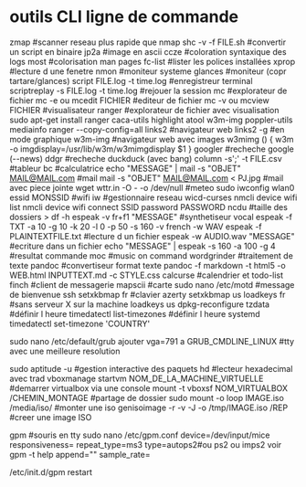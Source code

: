 # outils CLI ligne de commande

zmap                                             #scanner reseau plus rapide que nmap
shc -v -f FILE.sh                                #convertir un script en binaire
jp2a                                             #image en ascii
ccze                                             #coloration syntaxique des logs
most                                             #colorisation man pages
fc-list                                          #lister les polices installées
xprop                                            #lecture d une fenetre
nmon                                             #moniteur systeme
glances                                          #moniteur (copr tartare/glances)
script  FILE.log -t time.log                     #enregistreur terminal
scriptreplay -s FILE.log -t time.log             #rejouer la session
mc                                               #explorateur de fichier
mc -e ou mcedit FICHIER                          #editeur de fichier
mc -v ou mcview FICHIER                          #visualisateur
ranger                                           #explorateur de fichier avec visualisation
sudo apt-get install ranger caca-utils highlight atool w3m-img poppler-utils mediainfo
ranger --copy-config=all
links2                                           #navigateur web
links2 -g                                        #en mode graphique
w3m-img                                          #navigateur web avec images
w3mimg () {
        w3m -o imgdisplay=/usr/lib/w3m/w3mimgdisplay $1
}
googler                                          #recheche google (--news)
ddgr                                             #recheche duckduck (avec bang)
column -s';' -t FILE.csv                         #tableur
bc                                               #calculatrice
echo "MESSAGE" | mail -s "OBJET" MAIL@MAIL.com   #mail
mail -s "OBJET" MAIL@MAIL.com < PJ.jpg           #mail avec piece jointe
wget wttr.in -O - -o /dev/null                   #meteo
sudo iwconfig wlan0 essid MONSSID                #wifi
iw                                               #gestionnaire reseau
wicd-curses
nmcli device wifi list
nmcli device wifi connect SSID password PASSWORD
ncdu                                             #taille des dossiers > df -h
espeak -v fr+f1 "MESSAGE"                        #synthetiseur vocal
espeak -f TXT -a 10 -g 10 -k 20 -l 0 -p 50 -s 160 -v french -w WAV
espeak -f PLAINTEXTFILE.txt                      #lecture d un fichier
espeak -w AUDIO.wav "MESSAGE"                    #ecriture dans un fichier
echo "MESSAGE" | espeak -s 160 -a 100 -g 4       #resultat commande
moc                                              #music on command
wordgrinder                                      #traitement de texte
pandoc                                           #convertiseur format texte
pandoc -f markdown -t html5 -o WEB.html INPUTTEXT.md -c STYLE.css
calcurse                                         #calendrier et todo-list
finch                                            #client de messagerie
mapscii                                          #carte
sudo nano /etc/motd                              #message de bienvenue ssh
setxkbmap fr                                     #clavier azerty
setxkbmap us
loadkeys fr                                      #sans serveur X sur la machine
loadkeys us
dpkg-reconfigure tzdata                          #définir l heure
timedatectl list-timezones                       #définir l heure systemd
timedatectl set-timezone 'COUNTRY'

sudo nano /etc/default/grub
ajouter vga=791 a GRUB_CMDLINE_LINUX       #tty avec une meilleure resolution

sudo aptitude -u                                 #gestion interactive des paquets
hd                                               #lecteur hexadecimal avec trad
vboxmanage startvm NOM_DE_LA_MACHINE_VIRTUELLE   #demarrer virtualbox via une console
mount -t vboxsf NOM_VIRTUALBOX /CHEMIN_MONTAGE   #partage de dossier
sudo mount -o loop IMAGE.iso /media/iso/         #monter une iso
genisoimage -r -v -J -o /tmp/IMAGE.iso /REP      #creer une image ISO

gpm                                              #souris en tty
sudo nano /etc/gpm.conf
device=/dev/input/mice
responsiveness=
repeat_type=ms3
type=autops2#ou ps2 ou imps2 voir gpm -t help
append=""
sample_rate=

/etc/init.d/gpm restart
